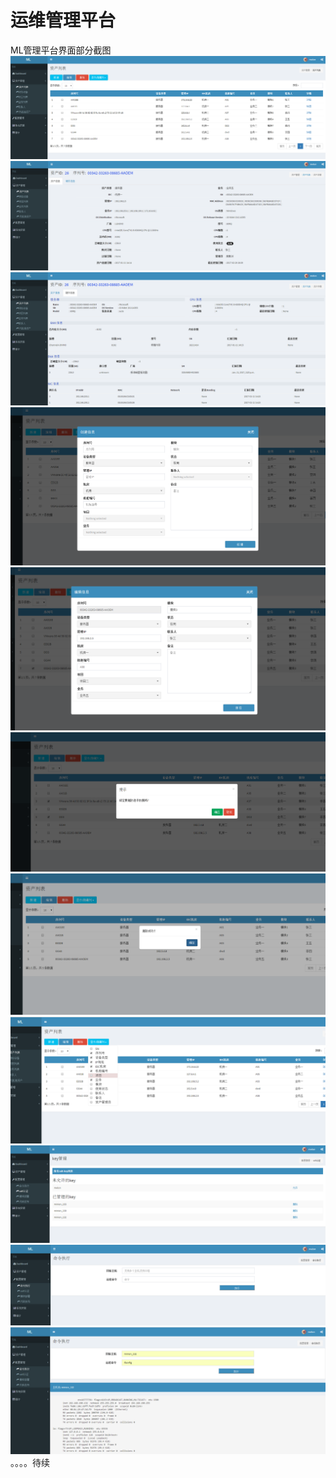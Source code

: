 运维管理平台
===


ML管理平台界面部分截图
![主页](https://github.com/MelonJiang/ML/raw/master/ML/demo_image/asset1.png)
![主页](https://github.com/MelonJiang/ML/raw/master/ML/demo_image/asset2.png)
![主页](https://github.com/MelonJiang/ML/raw/master/ML/demo_image/asset3.png)
![主页](https://github.com/MelonJiang/ML/raw/master/ML/demo_image/asset4.png)
![主页](https://github.com/MelonJiang/ML/raw/master/ML/demo_image/asset5.png)
![主页](https://github.com/MelonJiang/ML/raw/master/ML/demo_image/asset6.png)
![主页](https://github.com/MelonJiang/ML/raw/master/ML/demo_image/asset7.png)
![主页](https://github.com/MelonJiang/ML/raw/master/ML/demo_image/asset8.png)
![主页](https://github.com/MelonJiang/ML/raw/master/ML/demo_image/salt1.png)
![主页](https://github.com/MelonJiang/ML/raw/master/ML/demo_image/salt2.png)
![主页](https://github.com/MelonJiang/ML/raw/master/ML/demo_image/salt3.png)
。。。。待续
